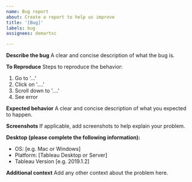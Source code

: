 ```yaml
---
name: Bug report
about: Create a report to help us improve
title: '[Bug]'
labels: bug
assignees: demartsc

---
```


**Describe the bug**
A clear and concise description of what the bug is.

**To Reproduce**
Steps to reproduce the behavior:
1. Go to '...'
2. Click on '....'
3. Scroll down to '....'
4. See error

**Expected behavior**
A clear and concise description of what you expected to happen.

**Screenshots**
If applicable, add screenshots to help explain your problem.

**Desktop (please complete the following information):**
 - OS: [e.g. Mac or Windows]
 - Platform: [Tableau Desktop or Server]
 - Tableau Version [e.g. 2019.1.2]

**Additional context**
Add any other context about the problem here.
